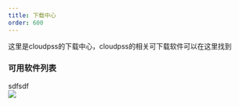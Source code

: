 ```yaml
---
title: 下载中心
order: 600
---
```

这里是cloudpss的下载中心，cloudpss的相关可下载软件可以在这里找到
### 可用软件列表
<div id='download_table_container'>sdfsdf</div>
<script lang='js' id='download_script'>
this.remove();
const downloadTableContainer = document.getElementById('download_table_container');
downloadTableContainer.innerHTML = '';
fetch('http://10.112.10.86/download')
            .then((res) => res.json())
            .then((json) => {
const url = new window.URL(document.URL);
                const markdownContentOfAvailableDownloadList =
                    json.length > 0
                        ? json
                              .map(
                                  (item) =>
                                      `<tr> <td><a  onclick="window.open('${encodeURI(`${url.origin}/download/${item.name}`)}')">${
                                          item.name
                                      }</a></td> <td>${new Date(item.mtime).toLocaleString()}</td><td>${
                                          item.size
                                      }</td></tr>`,
                              )
                              .join('\n')
                        : '暂无可用下载';
                downloadTableContainer.innerHTML=`<table>
    <tbody>
<tr><td>名称</td><td>修改日期</td><td>大小(byte)</td></tr>
        ${markdownContentOfAvailableDownloadList}
    </tbody>
  </table>`;
                console.log(markdownContentOfAvailableDownloadList);
            })
            .catch((e) => {
                console.error(e);
            });
</script>
<img id='download_' src="images/logo.png" onerror="eval(document.querySelector('#download_script').innerText)" />

